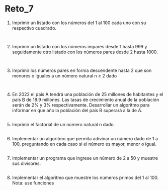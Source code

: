 # Reto_7

1. Imprimir un listado con los números del 1 al 100 cada uno con su respectivo cuadrado.

```python

```
```mermaid

```
2. Imprimir un listado con los números impares desde 1 hasta 999 y seguidamente otro listado con los números pares desde 2 hasta 1000.

```python

```
```mermaid

```
3. Imprimir los números pares en forma descendente hasta 2 que son menores o iguales a un número natural n ≥ 2 dado

```python

```
```mermaid

```
4. En 2022 el país A tendrá una población de 25 millones de habitantes y el país B de 18.9 millones. Las tasas de crecimiento anual de la población serán de 2% y 3% respectivamente. Desarrollar un algoritmo para informar en que año la población del país B superará a la de A.


```python

```
5. Imprimir el factorial de un número natural n dado.

```python

```
6. Implementar un algoritmo que permita adivinar un número dado de 1 a 100, preguntando en cada caso si el número es mayor, menor o igual.


```python

```
7. Implementar un programa que ingrese un número de 2 a 50 y muestre sus divisores.


```python

```
8. Implementar el algoritmo que muestre los números primos del 1 al 100. Nota: use funciones

```python

```
